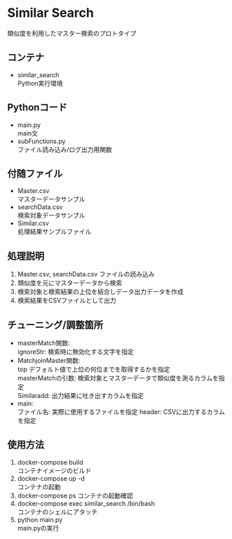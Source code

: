 # Similar Search 
類似度を利用したマスター検索のプロトタイプ

## コンテナ
- similar_search  
  Python実行環境

## Pythonコード
- main.py  
  main文
- subFunctions.py  
  ファイル読み込み/ログ出力用関数

## 付随ファイル
- Master.csv  
  マスターデータサンプル
- searchData.csv  
  検索対象データサンプル
- Similar.csv  
  処理結果サンプルファイル

## 処理説明
1. Master.csv, searchData.csv ファイルの読み込み
2. 類似度を元にマスターデータから検索
3. 検索対象と検索結果の上位を結合しデータ出力データを作成
4. 検索結果をCSVファイルとして出力

## チューニング/調整箇所
  - masterMatch関数:  
    ignoreStr: 検索時に無効化する文字を指定
  - MatchjoinMaster関数:  
    top デフォルト値で上位の何位までを取得するかを指定  
    masterMatchの引数: 検索対象とマスターデータで類似度を測るカラムを指定  
    Similaradd: 出力結果に吐き出すカラムを指定  
  - main:  
    ファイル名: 実際に使用するファイルを指定
    header: CSVに出力するカラムを指定

## 使用方法
1. docker-compose build  
コンテナイメージのビルド 
2. docker-compose up -d  
コンテナの起動
2. docker-compose ps 
コンテナの起動確認
3. docker-compose exec similar_search /bin/bash  
コンテナのシェルにアタッチ
4. python main.py  
main.pyの実行
